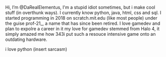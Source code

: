  Hi, I’m @DaRealElementus, I'm a stupid idiot sometimes, but i make cool stuff (in overthunk ways). I currently know python, java, html, css and sql.
 I started programming in 2018 on scratch.mit.edu (like most people) under the guise prof-21_, a name that has since been retired. I love gamedev and plan to expolre a career in it
 my love for gamedev stemmed from Halo 4, it simply amazed me how 343i put such a resouce intensive game onto an outdating hardware. 

 i love python (insert sarcasm)
 
